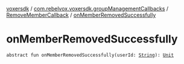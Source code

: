 [voxersdk](../../index.md) / [com.rebelvox.voxersdk.groupManagementCallbacks](../index.md) / [RemoveMemberCallback](index.md) / [onMemberRemovedSuccessfully](./on-member-removed-successfully.md)

# onMemberRemovedSuccessfully

`abstract fun onMemberRemovedSuccessfully(userId: `[`String`](https://kotlinlang.org/api/latest/jvm/stdlib/kotlin/-string/index.html)`): `[`Unit`](https://kotlinlang.org/api/latest/jvm/stdlib/kotlin/-unit/index.html)